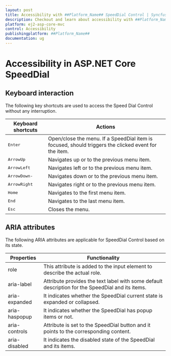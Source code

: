 ```yaml
---
layout: post
title: Accessibility with ##Platform_Name## SpeedDial Control | Syncfusion
description: Checkout and learn about accessibility with ##Platform_Name## SpeedDial control of Syncfusion Essential JS 2 and more details.
platform: ej2-asp-core-mvc
control: Accessibility
publishingplatform: ##Platform_Name##
documentation: ug
---
```


# Accessibility in ASP.NET Core SpeedDial

## Keyboard interaction

The following key shortcuts are used to access the Speed Dial Control without any interruption.

| Keyboard shortcuts | Actions |
|------------|-------------------|
| <kbd>Enter</kbd> | Open/close the menu. If a SpeedDial item is focused, should triggers the clicked event for the item. |
| <kbd>ArrowUp</kbd> | Navigates up or to the previous menu item. |
| <kbd>ArrowLeft</kbd> | Navigates left or to the previous menu item. |
| <kbd>ArrowDown-</kbd> | Navigates down or to the previous menu item. |
| <kbd>ArrowRight</kbd> | Navigates right or to the previous menu item. |
| <kbd>Home</kbd> | Navigates to the first menu item. |
| <kbd>End</kbd> | Navigates to the last menu item. |
| <kbd>Esc</kbd> | Closes the menu. |

## ARIA attributes

The following ARIA attributes are applicable for SpeedDial Control based on its state.

| Properties | Functionality |
| ------------ | ----------------------- |
| role | This attribute is added to the input element to describe the actual role. |
| aria-label | Attribute provides the text label with some default description for the SpeedDial and its items. |
| aria-expanded | It indicates whether the SpeedDial current state is expanded or collapsed. |
| aria-haspopup | It indicates whether the SpeedDial has popup items or not. |
| aria-controls | Attribute is set to the SpeedDial button and it points to the corresponding content. |
| aria-disabled | It indicates the disabled state of the SpeedDial and its items. |